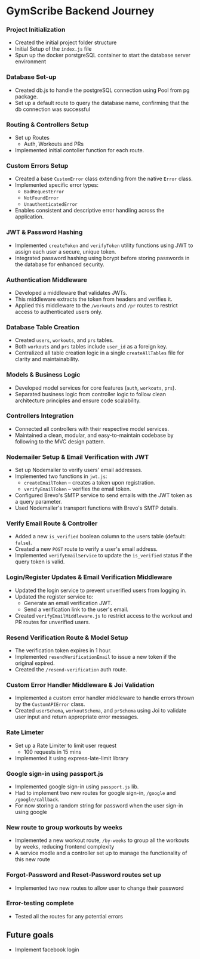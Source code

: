 # GymScribe Backend Journey

### Project Initialization
- Created the initial project folder structure
- Initial Setup of the `index.js` file 
- Spun up the docker porstgreSQL container to start the database server environment

### Database Set-up
- Created db.js to handle the postgreSQL connection using Pool from pg package.
- Set up a default route to query the database name, confirming that the db connection was successful

### Routing & Controllers Setup

- Set up Routes
    - Auth, Workouts and PRs
- Implemented initial contoller function for each route.

### Custom Errors Setup
- Created a base `CustomError` class extending from the native `Error` class.
- Implemented specific error types:  
  - `BadRequestError`  
  - `NotFoundError`  
  - `UnauthenticatedError`  
- Enables consistent and descriptive error handling across the application.

### JWT & Password Hashing
- Implemented `createToken` and `verifyToken` utility functions using JWT to assign each user a secure, unique token.
- Integrated password hashing using bcrypt before storing passwords in the database for enhanced security.

### Authentication Middleware
- Developed a middleware that validates JWTs.
- This middleware extracts the token from headers and verifies it.
- Applied this middleware to the `/workouts` and `/pr` routes to restrict access to authenticated users only.

### Database Table Creation
- Created `users`, `workouts`, and `prs` tables.
- Both `workouts` and `prs` tables include `user_id` as a foreign key.
- Centralized all table creation logic in a single `createAllTables` file for clarity and maintainability.

### Models & Business Logic
- Developed model services for core features (`auth`, `workouts`, `prs`).
- Separated business logic from controller logic to follow clean architecture principles and ensure code scalability.

### Controllers Integration
- Connected all controllers with their respective model services.
- Maintained a clean, modular, and easy-to-maintain codebase by following to the MVC design pattern.


### Nodemailer Setup & Email Verification with JWT
- Set up Nodemailer to verify users' email addresses.
- Implemented two functions in `jwt.js`:
  - `createEmailToken` – creates a token upon registration.
  - `verifyEmailToken` – verifies the email token.
- Configured Brevo's SMTP service to send emails with the JWT token as a query parameter.
- Used Nodemailer's transport functions with Brevo's SMTP details.

### Verify Email Route & Controller
- Added a new `is_verified` boolean column to the users table (default: `false`).
- Created a new `POST` route to verify a user's email address.
- Implemented `verifyEmailService` to update the `is_verified` status if the query token is valid.

### Login/Register Updates & Email Verification Middleware
- Updated the login service to prevent unverified users from logging in.
- Updated the register service to:
  - Generate an email verification JWT.
  - Send a verification link to the user's email.
- Created `verifyEmailMiddleware.js` to restrict access to the workout and PR routes for unverified users.

### Resend Verification Route & Model Setup
- The verification token expires in 1 hour.
- Implemented `resendVerificationEmail` to issue a new token if the original expired.
- Created the `/resend-verification` auth route.

### Custom Error Handler Middleware & Joi Validation
- Implemented a custom error handler middleware to handle errors thrown by the `CustomAPIError` class.
- Created `userSchema`, `workoutSchema`, and `prSchema` using Joi to validate user input and return appropriate error messages.


### Rate Limeter
- Set up a Rate Limiter to limit user request
  - 100 requests in 15 mins
- Implemented it using express-late-limit library

### Google sign-in using passport.js
- Implemented google sign-in using `passport.js` lib.
- Had to implement two new routes for google sign-in, `/google` and `/google/callback`.
- For now storing a random string for password when the user sign-in using google

### New route to group workouts by weeks
- Implemented a new workout route, `/by-weeks` to group all the workouts by weeks, reducing frontend complexity
- A service modle and a controller set up to manage the functionality of this new route

### Forgot-Password and Reset-Password routes set up
- Implemented two new routes to allow user to change their password

### Error-testing complete
- Tested all the routes for any potential errors 


## Future goals
- Implement facebook login
